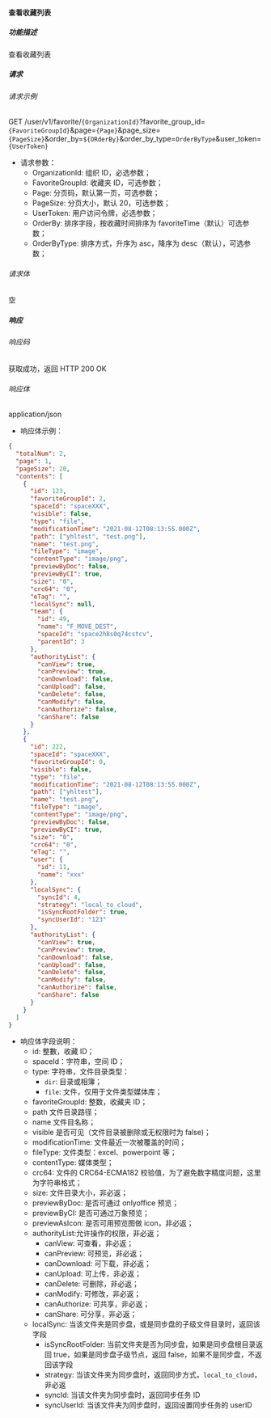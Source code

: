 #### 查看收藏列表

##### 功能描述

查看收藏列表

##### 请求

###### 请求示例
GET /user/v1/favorite/`{OrganizationId}`?favorite_group_id=`{FavoriteGroupId}`&page=`{Page}`&page_size=`{PageSize}`&order_by=`${ORderBy}`&order_by_type=`OrderByType`&user_token=`{UserToken}`

- 请求参数：
  - OrganizationId: 组织 ID，必选参数；
  - FavoriteGroupId: 收藏夹 ID，可选参数；
  - Page: 分页码，默认第一页，可选参数；
  - PageSize: 分页大小，默认 20，可选参数；
  - UserToken: 用户访问令牌，必选参数；
  - OrderBy: 排序字段，按收藏时间排序为 favoriteTime（默认）可选参数；
  - OrderByType: 排序方式，升序为 asc，降序为 desc（默认），可选参数；
###### 请求体

空
##### 响应

###### 响应码

获取成功，返回 HTTP 200 OK

###### 响应体

application/json

- 响应体示例：

```json
{
  "totalNum": 2,
  "page": 1,
  "pageSize": 20,
  "contents": [
    {
      "id": 123,
      "favoriteGroupId": 2,
      "spaceId": "spaceXXX",
      "visible": false,
      "type": "file",
      "modificationTime": "2021-08-12T08:13:55.000Z",
      "path": ["yhltest", "test.png"],
      "name": "test.png",
      "fileType": "image",
      "contentType": "image/png",
      "previewByDoc": false,
      "previewByCI": true,
      "size": "0",
      "crc64": "0",
      "eTag": "",
      "localSync": null,
      "team": {
        "id": 49,
        "name": "F_MOVE_DEST",
        "spaceId": "space2h8s0q74cstcv",
        "parentId": 3
      },
      "authorityList": {
        "canView": true,
        "canPreview": true,
        "canDownload": false,
        "canUpload": false,
        "canDelete": false,
        "canModify": false,
        "canAuthorize": false,
        "canShare": false
      }
    },
    {
      "id": 222,
      "spaceId": "spaceXXX",
      "favoriteGroupId": 0,
      "visible": false,
      "type": "file",
      "modificationTime": "2021-08-12T08:13:55.000Z",
      "path": ["yhltest"],
      "name": "test.png",
      "fileType": "image",
      "contentType": "image/png",
      "previewByDoc": false,
      "previewByCI": true,
      "size": "0",
      "crc64": "0",
      "eTag": "",
      "user": {
        "id": 11,
        "name": "xxx"
      },
      "localSync": {
        "syncId": 4,
        "strategy": "local_to_cloud",
        "isSyncRootFolder": true,
        "syncUserId": "123"
      },
      "authorityList": {
        "canView": true,
        "canPreview": true,
        "canDownload": false,
        "canUpload": false,
        "canDelete": false,
        "canModify": false,
        "canAuthorize": false,
        "canShare": false
      }
    }
  ]
}
```
- 响应体字段说明：
  - id: 整數，收藏 ID；
  - spaceId：字符串，空间 ID；
  - type: 字符串，文件目录类型：
    - `dir`: 目录或相簿；
    - `file`: 文件，仅用于文件类型媒体库；
  - favoriteGroupId: 整数，收藏夹 ID；
  - path 文件目录路径；
  - name 文件目名称；
  - visible 是否可见（文件目录被删除或无权限时为 false)；
  - modificationTime: 文件最近一次被覆盖的时间；
  - fileType: 文件类型：excel、powerpoint 等；
  - contentType: 媒体类型；
  - crc64: 文件的 CRC64-ECMA182 校验值，为了避免数字精度问题，这里为字符串格式；
  - size: 文件目录大小，非必返；
  - previewByDoc: 是否可通过 onlyoffice 预览；
  - previewByCI: 是否可通过万象预览；
  - previewAsIcon: 是否可用预览图做 icon，非必返；
  - authorityList:允许操作的权限，非必返；
    - canView: 可查看，非必返；
    - canPreview: 可预览，非必返；
    - canDownload: 可下载，非必返；
    - canUpload: 可上传，非必返；
    - canDelete: 可删除，非必返；
    - canModify: 可修改，非必返；
    - canAuthorize: 可共享，非必返；
    - canShare: 可分享，非必返；
  - localSync: 当该文件夹是同步盘，或是同步盘的子级文件目录时，返回该字段
    - isSyncRootFolder: 当前文件夹是否为同步盘，如果是同步盘根目录返回 true，如果是同步盘子级节点，返回 false，如果不是同步盘，不返回该字段
    - strategy: 当该文件夹为同步盘时，返回同步方式，`local_to_cloud`，非必返
    - syncId: 当该文件夹为同步盘时，返回同步任务 ID
    - syncUserId: 当该文件夹为同步盘时，返回设置同步任务的 userID
